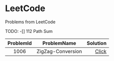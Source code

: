 # LeetCode
Problems from LeetCode

TODO: 
  -[] 112 Path Sum
  
  
|ProblemId|ProblemName|Solution|
|:------:|:--------------:|---------:|
|1006|ZigZag-Conversion|[Click](#/1006-ZigZag-Conversion)|
